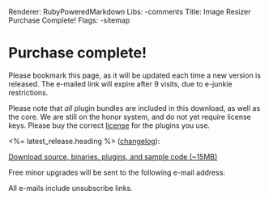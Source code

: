 Renderer: RubyPoweredMarkdown
Libs: -comments
Title: Image Resizer Purchase Complete!
Flags: -sitemap

# Purchase complete!

Please bookmark this page, as it will be updated each time a new version is released. The e-mailed link will expire after 9 visits, due to e-junkie restrictions.

Please note that *all* plugin bundles are included in this download, as well as the core. We are still on the honor system, and do not yet require license keys. 
Please buy the correct [license](/licenses) for the plugins you use.

<%= latest_release.heading %> ([changelog](<%= latest_release.path %>)): 

<a href="<%= latest_release.meta.fullfile %>" class="awesome green">Download source, binaries, plugins, and sample code (~15MB)</a>

Free minor upgrades will be sent to the following e-mail address: 

<!-- http://imageresizing.net/purchase/completed?txn_id=8S630904NC944974C&item_number=929356&payer_email=nathanael.jones%40gmail.com&first_name=Nathanael&last_name=Jones&quantity=1&currency=USD&payment_status=Completed&sku=R3Bundle1Pro&hash=74eb5504bd2cb6f9bf83010276b42bb2comp -->
<script type="text/javascript">
//<!--
var queryString = {};
window.location.href.replace(
    new RegExp("([^?=&]+)(=([^&]*))?", "g"),
    function($0, $1, $2, $3) { queryString[unescape($1)] = unescape($3); }
);

document.write(queryString['payer_email'].replace(/&/g, '&amp;').replace(/</g, '&lt;').replace(/>/g, '&gt;')); 
//-->
</script>

<!--If there is an additional e-mail address you would like e-mail notifications to be sent to, you may add it here:-->



All e-mails include unsubscribe links.


<!-- Google Code for Purchase Completed Conversion Page -->
<script type="text/javascript">
/* <![CDATA[ */
var google_conversion_id = 1054642781;
var google_conversion_language = "en";
var google_conversion_format = "2";
var google_conversion_color = "ffffff";
var google_conversion_label = "-zg1CP2v4wEQ3aTy9gM";
var google_conversion_value = 0;
if (39.00) {
  google_conversion_value = 39.00;
}
/* ]]> */
</script>
<script type="text/javascript" src="https://www.googleadservices.com/pagead/conversion.js">
</script>
<noscript>
<div style="display:inline;">
<img height="1" width="1" style="border-style:none;" alt="" src="http://www.googleadservices.com/pagead/conversion/1054642781/?value=39.00&amp;label=-zg1CP2v4wEQ3aTy9gM&amp;guid=ON&amp;script=0"/>
</div>
</noscript>